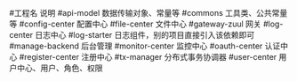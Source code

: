#工程名	说明
#api-model	数据传输对象、常量等
#commons	工具类、公共常量等
#config-center	配置中心
#file-center	文件中心
#gateway-zuul	网关
#log-center	日志中心
#log-starter	日志组件，别的项目直接引入该依赖即可
#manage-backend	后台管理
#monitor-center	监控中心
#oauth-center	认证中心
#register-center	注册中心
#tx-manager 分布式事务协调器
#user-center	用户中心、用户、角色、权限
